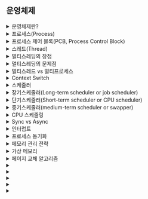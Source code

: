 
## 운영체제
<details>
<summary>운영체제란?</summary>
<div markdown="1">

시스템의 자원과 동작을 관리하는 소프트웨어이다.  
프로세스 관리, 저장장치 관리, 네트워킹 등의 기능을 수행한다.  

</div>
</details>

<details>
<summary>프로세스(Process)</summary>
  <br>
<div markdown="1">

  프로세스는 실행중인 프로그램이다.  
  하나 이상의 스레드를 포함한다.  
  운영체제로부터 주소 공간, 메모리 등을 할당 받으며 각각의 프로세스는 고유의 공간과 자원을 할당 받는다.   
  
</div>
</details>
<details>
<summary>프로세스 제어 블록(PCB, Process Control Block)</summary>
  <br>
<div markdown="1">

   PCB 는 특정 프로세스에 대한 중요한 정보를 저장하고 있는 운영체제의 자료구조이다.  
  운영체제는 프로세스의 생성과 동시애 고유한 PCB 를 생성한다.  
  프로세스 전환이 발생하면 기존 작업 내용을 PCB 에 저장하고 다시 PCB 에서 작업 내용을 불러와 다시 작업을 수행한다.  
  프로세스 식별자(PID), 프로세스상태, 프로그램 카운터 등이 저장된다. 
</div>
</details>
<details>
<summary>스레드(Thread)</summary>
  <br>
<div markdown="1">
  
  스레드는 프로세스 안에서 실행되는 작업의 단위 이다.  
  동일 프로세스 내의 스레드 끼리는 서로 전역변수나 힙 영역을 공유할 수 있다.  
  스레드마다 독립된 스택이 할당된다.
</div>
</details>
<details>
<summary>멀티스레딩의 장점</summary>
  <br>
<div markdown="1">
  
  멀티프로세스에 비해서 메모리 공간과 자원의 소모가 줄어들게 된다.  
  스레드 간의 통신을 위해 별도의 자원을 이용하지 않아도 전역 변수 공간이나 힙 영역을 통해 데이터 공유가 가능하다.  
  캐시 메모리를 비울 필요가 없기 때문에 Context Switch 가 빠르다.  
  
</div>
</details>
<details>
<summary>멀티스레딩의 문제점</summary>
  <br>
<div markdown="1">
  
  멀티프로세스의 경우는 자원에 대한 동시접근 문제를 신경쓰지 않아도 되지만 멀티스레딩의 경우는 다르다.  
  스레드 간의 데이터를 공유하기 때문에 동기화 작업이 필요하다.  
  동기화 작업으로 인해 병목 현상이 일어날 수 있으며 성능 저하가 발생할 수 있다.
</div>
</details>
<details>
<summary>멀티스레드 vs 멀티프로세스</summary>
  <br>
<div markdown="1">
  
  멀티스레드는 멀티프로세스에 비해 메모리 소모가 적고 Context Switch 가 빠르다는 장점이 있다.  
  하지만 오류로 인해 하나의 스레드가 종료되면 전체 스레드가 종료될 수 있다는 점과 동기화 문제를 가지고 있다.  
  멀티프로세스는 하나의 프로세스가 종료되더라도 다른 프로세스에 영향을 주지 않지만 자원의 소모가 많다는 단점이 있다.  
  대상 시스템의 특징에 따라 적합한 동작 방식을 선택해야 한다.
</div>
</details>
<details>
<summary>Context Switch</summary>
  <br>
<div markdown="1">
  
  현재 CPU 를 사용중인 프로세스의 CPU 제어권이 다른 프로세스로 이양되는 과정이다.  
  Context Switch 에 사용되는 메모리, 시간을 오버헤드라 한다.  
 
</div>
</details>
<details>
<summary>스케줄러</summary>
  <br>
<div markdown="1">
  
  CPU 를 효율적으로 사용하기 위해 어떤 프로세스에게 자원을 할당할지를 결정하는 운영체제 커널의 모듈이다.  
  현재 시스템 내에 모든 있는 모든 프로세스의 집합인 Job Queue  
  현재 메모리 내에 있으면서 실행을 대기하는 프로세스의 집합인 Ready Queue  
  I/O 작업을 대기하고 있는 프로세스의 집합인 Device Queue  
  세 가지  종류의 Queue 가 존재한다.
</div>
</details>
<details>
<summary>장기스케줄러(Long-term scheduler or job scheduler)</summary>
  <br>
<div markdown="1">
  
  작업 스케줄러라고도 불린다.  
  어떤 프로세스를 Ready Queue 에 삽입할지 결정하는 역할을 한다.  
  현대의 시분할 시스템에서는 일반적으로 장기 스케줄러를 사용하지 않는 경우가 대부분이다.  
  new -> ready 
</div>
</details>
<details>
<summary>단기스케줄러(Short-term scheduler or CPU scheduler)</summary>
  <br>
<div markdown="1">
  
  Ready Queue 에 존재하는 프로세스 중 어떤 프로세스를 running 시킬 지(CPU 할당) 결정하는 역할이다.  
  일반적으로 스케줄러라 함은 단기 스케줄러를 의미하며 단기 스케줄러는 미리 정해진 스케줄링 알고리즘에 따라 CPU 를 할당할 프로세스를 선택한다.  
  ready -> running -> wating -> ready
</div>
</details>
<details>
<summary>중기스케줄러(medium-term scheduler or swapper)</summary>
  <br>
<div markdown="1">
</div>
  
  메모리의 적재된 프로세스의 수를 동적으로 조절하기 위한 스케줄러이다.  
  메모리가 부족한 경우 여유 공간을 얻기 위해 프로세스를 통째로 메모리에서 디스크로 이동 시키는 스왑 아웃을 수행한다.  
  suspended
</details>
<details>
  <summary>CPU 스케줄링</summary>  
  <br>
  <div markdown="1">
    
  비선점형 방식과 선점형 방식이 존재한다.  
  비선점형은 CPU 를 획등한 프로세스가 스스로 CPU 를 반납하기 전까지 CPU 를 뺏기지 않는 방법이다.  
  선점형 방식은 프로세스가 CPU 를 계속 사용하기를 원하더라도 강제로 CPU 를 회수 할 수 있는 방법이다.                                  
    
  
  **FCFS(First Come Fisrt Served)**  
  Ready Queue 에 들어온 순서대로 CPU 를 할당하는 비선점형 방식이다.  
  CPU 버스트가 짧은 프로세스가 먼저 Ready Queue 에  
    
  **SJF(Shortest - Job - First)**  
  CPU 버스트가 가장 짧은 프로세스에게 CPU 를 먼저 할당하는 방식이다.  
  평균 대기시간을 가장 짧게 하는 알고리즘으로 알려져 있다.  
  SJF 는 비선점형과 선점형 두 가지 방식으로 구현된다.  
                                                          
  **SJF 비선점형 스케줄링** :  
  도착 순서에 상관 없이 CPU 버스트가 짧은 프로세스에게 CPU 를 할당한다.  
  (비선점형 이기에 이미 할당된 CPU 를 뺏지는 않는다.)   
    
  **우선순위 스케줄링**  
  우선순위가 높은 프로세스에게 CPU 를 할당하는 방식이다.  
  비선점형과 선점형 두 가지로 구현 가능하다.  
  선점형의 경우 더 높은 우선순위의 프로세스가 도착하는 경우 실행중인 프로세스를 멈추고 CPU 를 선점한다.  
  비선점형의 경우 더 높은 우선순위의 프로세스가 도착하는 경우 Ready Queue 에 Head 에 프로세스를 넣는다.  
  기아현상, 무기한봉쇄 발생 -> aging 으로 해결(대기 시간이 길어지는 경우 우선순위를 조금씩 높여주는 방법)  
    
  **Round Robin 스케줄링**  
  선점형 방식이다.  
  시분할 시스템의 성질을 잘 황용한 가장 현대적인 CPU 방식이다.  
  각 프로세스가 CPU 를 연속적으로 사용할 수 있는 시간을 제한하여 이 시간이 경과하면 CPU 를 회수하여 다른 프로세스에게 할당한다.  
  CPU 를 연속적으로 사용할 수 있는 최대 시간을 할당 시간(Quantum Time) 이라 한다.  
  할당 시간이 지나면 프로세스는 CPU 를 빼앗기고 Ready Queue 의 맨 뒤로 돌아간다.  
  할당 시간이 너무 길면 FCFS 와 같게되며 너무 짧은 경우 잦은 Context Switch 로 인해 오버헤드가 발생한다.  
  CPU 버스트 시간이 짧은 프로세스가 CPU 를 빨리 할당받게 하는 동시에 CPU 버스트 시간이 긴 프로세스가 불이익을 당하지 않도록 하는 것이다.  
  프로세스의 대기 시간이 자신의 CPU 버스트 시간에 비례해 증가하므로 공정한 스케줄링이라 할 수 있다.
  
</div>
</details>
<details>
<summary>Sync vs Async</summary>
  <br>
<div markdown="1">

  **Sync(동기)**  
  메스드의 실행과 동시에 반환 값이 기대되는 경우이다.  
  메소드 실행 시 값이 반환되기 전까지 blocking 되어 있다.  
    
  **Async(비동기)**  
  메소드의 실행과 동시에 반환 값이 기대되지 않는 경우이다.  
  메소드 실행 시 blocking 되지 않고 이벤트 큐에 넣거아 백그라운드 스레드에게 해당 task 를 위임하고 바로 다음 코드를 실행하기 때문에 기대되는 값이 바로 반환되지 않는다.  
  
</div>
</details>
<details>
<summary>인터럽트</summary>
  <br>
<div markdown="1">
  
  프로그램을 실행하는 도중에 예기치 않은 상황이 발생할 경우 현재 실행 중인 작업을 즉시 중단하고, 발생된 상황에 대한 우선 처리가 필요함을 CPU 에게 알라는 것이다.  
  해당 상황을 처리한 뒤 다시 기존의 일을 진행한다.  
  CPU 의 하드웨어 신호에 의해 발생하는 외부/내부(Trap) 인터럽트  
  명령어의 수행에 의해 발생하는 소프트웨어 인터럽트  
    
  폴링 방식 : 사용자가 명령어를 사용해 핀의 값을 계속 읽어 변화를 알아내는 방식  
  인터럽트 방식 : MCU 자체가 하드웨어적으로 변화를 체크하여 변화 시에만 일정한 동작을 하는 방식  
    
  인터럽트 방식은 하드웨어의 지원을 받아야 하지만, 폴링 방식에 비해 신속한 대응이 가능하다. 따라서 실시간 대응이 필요한 경우 필수적이다.  
</div>
</details>
<details>
<summary>프로세스 동기화</summary>
  <br>
<div markdown="1">
  
  임계영역(Critical Section) : 동일한 자원에 동시에 접근하는 작업을 실행하는 영역을 임계영역이라 한다.  
  한번에 하나의 프로세스만 이용하게끔 보장해줘야 하는 영역이다.  
    
  
  **임계영역 문제 해결 조건**  
  1. 상호 배제(Mutual Exclution)  
    하나의 프로세스가 임계영역에서 실행 중이라면, 다른 프로세스는 임계영역에 들어올 수 없다.    
  2. 진행(Progress)  
    임계영역에서 실행중인 프로세스가 없는 경우 별도의 동작이 없는 프로세스들만 임계영역에 진입 후보로서 참여할 수 있다.  
  3. 한정 대기(Bounded Wating)  
    다른 프로세스의 기아(Starvation) 을 방지하기 위해, 한번 임계영역에 들어갔던 프로세스는 이후 진입 횟수에 제한이 있어야 한다.  
    
  **해결방법**  
  1. Lock  
    하나의 스레드나 프로세스가 자원을 사용하고 이는 동안에는 다른 스레드나 프로세스가 접근하지 못하도록 하는 방식이다.  
  무한루프문을 통해 구현한다.(Lock 해제를 기다리는 스레드나 프로세스는 이 무한루프에 갇혀있다.)  
    
  특정한 상황에서는 제대로 작동하지 않는다.  
  무한루프를 돌게끔 변수의 값을 변경하기 전 인터럽트가 걸려 값을 변경하지 못하고 다른 스레드가 Lock 함수에 들어오게 된다면 두 개의 스레드가 임계영역에 동시접근을 하는 상황이 발생한다.  
    
  2.Semaphores  
    Binary Semaphores : Mutex 라 불리며 0과 1 사이의 값만 사용하며, 다중 프로세스들 사이의 임계영역 문제를 해결하기 위해 사용한다.  
    Counting Semaphores : 가용한 개수를 가진 자원에 대한 접근 제어용으로 사용되며, Semaphores 는 그 가용한 자원의 개수로 초기화 된다.  
    
  **Mutex 와 Lock 의 차이점  
    Lock 과 Mutext 는 임계영역의 락이 풀릴 때까지 기다려야 한다는 공통점이 있다.  
  하지만 Lock 은 락이 걸려 있는 경유 CPU 를 양보하지 않는다.  
  Mutex 는 락이 풀리기를 기다리면서 Context Switch 를 실행한다. 병렬 처리가 가능하지만 Context Switch 에서 발생하는 오버헤드 문제가 있다.  
    
  
  3. Monitor  
    하나의 프로세스 내에 다른 스레드 사이의 임계영역 문제를 해결한다.  
  Semaphores 와 비슷하지만 사용이 더 간단하다. (락 획득 및 해제와 관련된 모든 부분을 다 처리해준다.)
  
</div>
</details>
<details>
<summary>메모리 관리 전략</summary>
  <br>
<div markdown="1">
  
  **Swapping**  
  메모리의 관리를 위해 사용되는 기법이다.  
  Round Robin 과 같은 스케줄링의 다중 프로그래밍 환경에서 CPU 할당 시간이 끝난 프로세스의 메모리를 보조 기억장치(e.g. hdd) 로 내보내고 다른 프로세스의 메모리를 불러 들인다.  
    
  
    swap-in : ->주기억장치(RAM)  
    swap-out : ->보조기억장치  
    
  **단편화(Fragmentation)**  
  프로세스들이 차지하는 메모리 틈 사이에 사용하지 못할 만큼의 작은 자유 공간들이 생기는데, 이것이 단편화이다.  
    
  
    외부단편화 : 메모리 공간 중 사용하지 못하게 되는 일부분이다.  
    내부단편화 : 프로세스가 사용하는 메모리 공간에 포함된 남는 부분이다.  
      
  압축 : 외부 단편화를 해소하기 위해 프로세스가 사용하는 공강들을 한쪽으로 몰아 자유공간을 확보하는 방법이다. (효율이 낮음)  
    
  **Paging**  
  하나의 프로세스가 사용하는 메모리 공간이 연속적이어야 한다는 제약을 없애는 메모리 관리 방법이다.  
  외부단편화와 압축 작업의 문제를 해소하기 위해 생긴 방법론이다.  
  물리 메모리는 Frame 이라는 고정 크기로 분리되어 있고, 논리 메모리(프로세스가 점유하는 메모리) 는 페이지라 불리는 고정 크기의 블록으로 분리된다.  
  논리 메모리는 물리 메모리에 저장될 때, 연속적일 필요가 없고 물리 메모리의 남는 프레임에 적절히 배치됨으로 외부 단편화를 해결할 수 있다.  
  하지만 내부단편와 문제의 비중이 늘어나게 된다.  
    
  **Segmentation**  
  논리 메모리와 물리 메모리를 같은 크기의 블록이 아닌, 서로 다른 크기의 논리적 단위인 세그먼트로 분할한다.  
  세그먼트 테이블에는 각 세그먼트의 기준과 한계를 저장한다.  
    
  서로 다른 크기의 세그먼트들이 메모리에 적재되고 제거되는 일이 반복되다 보면, 자유 공간들이 많은 수의 작은 조각들로 나누어져 못 쓰게 될 수도 있다.(외부단편화)
</div>
</details>
<details>
<summary>가상 메모리</summary>
  <br>
<div markdown="1">
  
  **가상 메모리**  
    
   프로세스 전체가 메모리 내에 올라오지 않더라도 실행이 가능하도록 하는 기법이다.  
    각 프로그램에 실제 메모리 주소가 아닌 가상의 메모리 주소를 주는 방식이다.  
    프로그램이 물리 메모리보다 커도 된다는 장점이 있다.  
    
  ex) 하나의 프로그램이 실행의 필요한 논리 메모리가 100mb, 하지만 실제로 실행에 필요한 메모리 공간은 40mb 라면 실제 물리 메모리에는 40mb 만 올리고, 나머지 60mb 은 필요시에 물리 메모리에 요구한다.  
    
  **Demanding Paging(요구페이징)**  
      
   프로그램 실행 시에 프로그램 전체를 물리 메모리에 적재하는 대신, 초기에 필요한 것들만 적재하는 전략을 요구페이징이라 한다.  
    가상 메모리 시스템에서 많이 사용된다.  
    가상 메모리는 일반적으로 페이지로 관리된다.  
    한 번도 접근되지 않은 페이지는 물리 메모리에 적재되지 않는다.

</div>
</details>
<details>
<summary>페이지 교체 알고리즘</summary>
  <br>
<div markdown="1">
  
  **Page Fault** : 프로그램이 자신의 주소 공간에는 존재하지만 시스템의 RAM 에는 현재 없는 데이터나 코드에 접근을 시도할 경우 발생하는 현상 (페이지 부재)  
    
  페이지 부재 발생 -> 새로운 페이지 할당 해야함 -> 현재 할당된 페이지 중 어떤 것을 교체할 지 결정하는 방법  
    
  가상 메모리는 요구 페이지 기법을 통해 필요한 페이지만 메모리에 적재한다. 하지만 결국엔 메모리가 가득 차게 된다. 이 때 추가로 페이지를 가져오기 위해 기존의 페이지를 out 해야 한다. 어떤 페이지를 out 할지 결정하는 방법이다.  
    
  **FIFO(First-In First-Out) 알고리즘**  
    Victim Page : 메모리에 먼저 올라온 페이지  
    초기화 코드에 적용하기 좋다.  
    
  **OPT(Optimal Page Replacement) 알고리즘**  
    Victim Page : 앞으로 가장 사용하지 않을 페이지  
    FIFO에 비해 페이지 부재의 횟수를 많이 감소 시킬 수 있다.  
    하지만 실질적으로 앞으로 잘 사용되지 않을 것이라는 보장이 없기 때문에 수행하기 어려운 알고리즘이다.  
    
  **LRU(Least-Recently-Used) 알고리즘**  
    Victim Page : 최근에 사용하지 않은 페이지  
    실질적으로 사용이 가능한 알고리즘  
    OPT 보다 덜 효율적일 수 있으나 실제로 사용 가능한 알고리즘 중 최선이다.  
    
  **교체 방식**  
    Global 교체 : 메모리 상의 모든 프로세스 페이지에 대해 교체하는 방식  
    Local 교체 : 메모리 상의 자기 프로세스 페이지에서만 교체하는 방식  
    (Victim page 선정 기준 차이)
</div>
</details>
<details>
<summary></summary>
  <br>
<div markdown="1">
</div>
</details>
<details>
<summary></summary>
  <br>
<div markdown="1">
</div>
</details>
<details>
<summary></summary>
  <br>
<div markdown="1">
</div>
</details>
<details>
<summary></summary>
  <br>
<div markdown="1">
</div>
</details>
<details>
<summary></summary>
  <br>
<div markdown="1">
</div>
</details>

